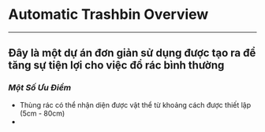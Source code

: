 # Automatic Trashbin Overview
***
## **Đây là một dự án đơn giản sử dụng được tạo ra để tăng sự tiện lợi cho việc đổ rác bình thường**
### *Một Số Ưu Điểm*
* Thùng rác có thể nhận diện được vật thể từ khoảng cách được thiết lập (5cm - 80cm)
* 
